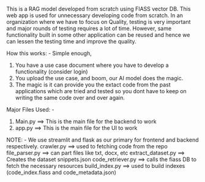 This is a RAG model developed from scratch using FIASS vector DB. This web app is used for unnecessary developing code from scratch. In an organization where we have to focus on Quality, testing is very important and major rounds of testing requires a lot of time. However, same functionality built in some other application can be reused and hence we can lessen the testing time and improve the quality.

How this works: -
Simple enough,
1. You have a use case document where you have to develop a functionality (consider login)
2. You upload the use case, and boom, our AI model does the magic.
3. The magic is it can provide you the extact code from the past applications which are tried and tested so you dont have to keep on writing the same code over and over again.

Major Files Used: -
1. Main.py ==> This is the main file for the backend to work
2. app.py ==> This is the main file for the UI to work

NOTE: - We use streamlit and flask as our primary for frontend and backend respectively.
crawler.py ==> used to fetching code from the repo
file_parser.py ==> can part files like txt, docx, etc
extract_dataset.py ==> Creates the dataset snippets.json
code_retriever.py ==> calls the fiass DB to fetch the necessary resources
build_index.py ==> used to build indexes (code_index.fiass and code_metadata.json)
